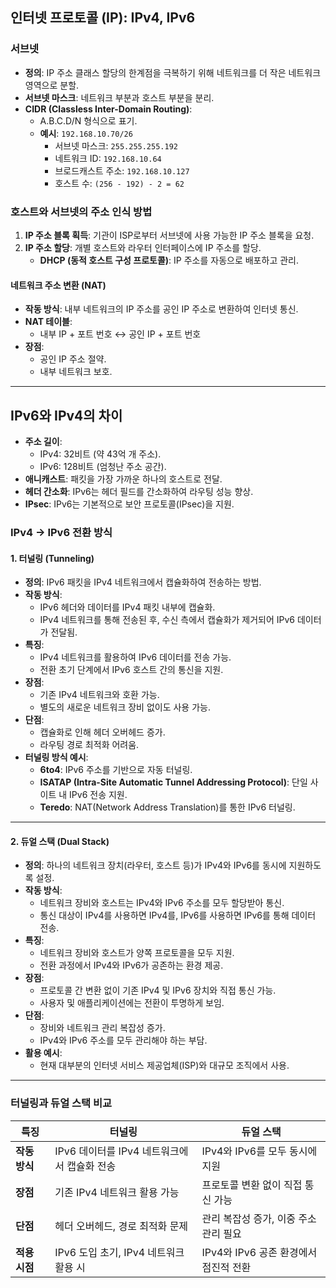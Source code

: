 ## 인터넷 프로토콜 (IP): IPv4, IPv6
### 서브넷
- **정의**: IP 주소 클래스 할당의 한계점을 극복하기 위해 네트워크를 더 작은 네트워크 영역으로 분할.
- **서브넷 마스크**: 네트워크 부분과 호스트 부분을 분리.
- **CIDR (Classless Inter-Domain Routing)**:
  - A.B.C.D/N 형식으로 표기.
  - **예시**: `192.168.10.70/26`
    - 서브넷 마스크: `255.255.255.192`
    - 네트워크 ID: `192.168.10.64`
    - 브로드캐스트 주소: `192.168.10.127`
    - 호스트 수: `(256 - 192) - 2 = 62`

### 호스트와 서브넷의 주소 인식 방법
1. **IP 주소 블록 획득**: 기관이 ISP로부터 서브넷에 사용 가능한 IP 주소 블록을 요청.
2. **IP 주소 할당**: 개별 호스트와 라우터 인터페이스에 IP 주소를 할당.
   - **DHCP (동적 호스트 구성 프로토콜)**: IP 주소를 자동으로 배포하고 관리.

#### 네트워크 주소 변환 (NAT)
- **작동 방식**: 내부 네트워크의 IP 주소를 공인 IP 주소로 변환하여 인터넷 통신.
- **NAT 테이블**:
  - 내부 IP + 포트 번호 ↔ 공인 IP + 포트 번호
- **장점**:
  - 공인 IP 주소 절약.
  - 내부 네트워크 보호.

---

## IPv6와 IPv4의 차이
- **주소 길이**:
  - IPv4: 32비트 (약 43억 개 주소).
  - IPv6: 128비트 (엄청난 주소 공간).
- **애니캐스트**: 패킷을 가장 가까운 하나의 호스트로 전달.
- **헤더 간소화**: IPv6는 헤더 필드를 간소화하여 라우팅 성능 향상.
- **IPsec**: IPv6는 기본적으로 보안 프로토콜(IPsec)을 지원.

### IPv4 -> IPv6 전환 방식

#### 1. 터널링 (Tunneling)
- **정의**: IPv6 패킷을 IPv4 네트워크에서 캡슐화하여 전송하는 방법.
- **작동 방식**:
  - IPv6 헤더와 데이터를 IPv4 패킷 내부에 캡슐화.
  - IPv4 네트워크를 통해 전송된 후, 수신 측에서 캡슐화가 제거되어 IPv6 데이터가 전달됨.
- **특징**:
  - IPv4 네트워크를 활용하여 IPv6 데이터를 전송 가능.
  - 전환 초기 단계에서 IPv6 호스트 간의 통신을 지원.
- **장점**:
  - 기존 IPv4 네트워크와 호환 가능.
  - 별도의 새로운 네트워크 장비 없이도 사용 가능.
- **단점**:
  - 캡슐화로 인해 헤더 오버헤드 증가.
  - 라우팅 경로 최적화 어려움.
- **터널링 방식 예시**:
  - **6to4**: IPv6 주소를 기반으로 자동 터널링.
  - **ISATAP (Intra-Site Automatic Tunnel Addressing Protocol)**: 단일 사이트 내 IPv6 전송 지원.
  - **Teredo**: NAT(Network Address Translation)를 통한 IPv6 터널링.

---

#### 2. 듀얼 스택 (Dual Stack)
- **정의**: 하나의 네트워크 장치(라우터, 호스트 등)가 IPv4와 IPv6를 동시에 지원하도록 설정.
- **작동 방식**:
  - 네트워크 장비와 호스트는 IPv4와 IPv6 주소를 모두 할당받아 통신.
  - 통신 대상이 IPv4를 사용하면 IPv4를, IPv6를 사용하면 IPv6를 통해 데이터 전송.
- **특징**:
  - 네트워크 장비와 호스트가 양쪽 프로토콜을 모두 지원.
  - 전환 과정에서 IPv4와 IPv6가 공존하는 환경 제공.
- **장점**:
  - 프로토콜 간 변환 없이 기존 IPv4 및 IPv6 장치와 직접 통신 가능.
  - 사용자 및 애플리케이션에는 전환이 투명하게 보임.
- **단점**:
  - 장비와 네트워크 관리 복잡성 증가.
  - IPv4와 IPv6 주소를 모두 관리해야 하는 부담.
- **활용 예시**:
  - 현재 대부분의 인터넷 서비스 제공업체(ISP)와 대규모 조직에서 사용.

---

### 터널링과 듀얼 스택 비교

| **특징**           | **터널링**                           | **듀얼 스택**                      |
|--------------------|------------------------------------|------------------------------------|
| **작동 방식**       | IPv6 데이터를 IPv4 네트워크에서 캡슐화 전송 | IPv4와 IPv6를 모두 동시에 지원        |
| **장점**           | 기존 IPv4 네트워크 활용 가능            | 프로토콜 변환 없이 직접 통신 가능       |
| **단점**           | 헤더 오버헤드, 경로 최적화 문제         | 관리 복잡성 증가, 이중 주소 관리 필요   |
| **적용 시점**       | IPv6 도입 초기, IPv4 네트워크 활용 시    | IPv4와 IPv6 공존 환경에서 점진적 전환 |
